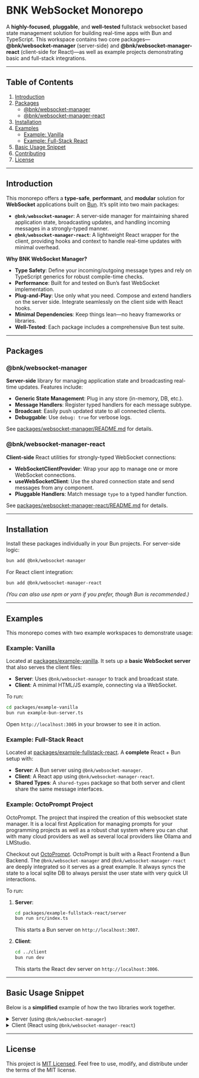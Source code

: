 # BNK WebSocket Monorepo

A **highly-focused**, **pluggable**, and **well-tested** fullstack websocket based state management solution for building real-time apps with Bun and TypeScript. This workspace contains two core packages—**@bnk/websocket-manager** (server-side) and **@bnk/websocket-manager-react** (client-side for React)—as well as example projects demonstrating basic and full-stack integrations.

---

## Table of Contents

1. [Introduction](#introduction)  
2. [Packages](#packages)  
   - [@bnk/websocket-manager](#bnkwebsocket-manager)  
   - [@bnk/websocket-manager-react](#bnkwebsocket-manager-react)  
3. [Installation](#installation)  
4. [Examples](#examples)  
   - [Example: Vanilla](#example-vanilla)  
   - [Example: Full-Stack React](#example-full-stack-react)  
5. [Basic Usage Snippet](#basic-usage-snippet)  
6. [Contributing](#contributing)  
7. [License](#license)

---

## Introduction

This monorepo offers a **type-safe**, **performant**, and **modular** solution for **WebSocket** applications built on [Bun](https://bun.sh/). It’s split into two main packages:

- **`@bnk/websocket-manager`**: A server-side manager for maintaining shared application state, broadcasting updates, and handling incoming messages in a strongly-typed manner.
- **`@bnk/websocket-manager-react`**: A lightweight React wrapper for the client, providing hooks and context to handle real-time updates with minimal overhead.

**Why BNK WebSocket Manager?**

- **Type Safety**: Define your incoming/outgoing message types and rely on TypeScript generics for robust compile-time checks.  
- **Performance**: Built for and tested on Bun’s fast WebSocket implementation.  
- **Plug-and-Play**: Use only what you need. Compose and extend handlers on the server side. Integrate seamlessly on the client side with React hooks.  
- **Minimal Dependencies**: Keep things lean—no heavy frameworks or libraries.  
- **Well-Tested**: Each package includes a comprehensive Bun test suite.

---

## Packages

### @bnk/websocket-manager

**Server-side** library for managing application state and broadcasting real-time updates. Features include:

- **Generic State Management**: Plug in any store (in-memory, DB, etc.).  
- **Message Handlers**: Register typed handlers for each message subtype.  
- **Broadcast**: Easily push updated state to all connected clients.  
- **Debuggable**: Use `debug: true` for verbose logs.

See [packages/websocket-manager/README.md](./packages/websocket-manager/README.md) for details.

### @bnk/websocket-manager-react

**Client-side** React utilities for strongly-typed WebSocket connections:

- **WebSocketClientProvider**: Wrap your app to manage one or more WebSocket connections.  
- **useWebSocketClient**: Use the shared connection state and send messages from any component.  
- **Pluggable Handlers**: Match message `type` to a typed handler function.

See [packages/websocket-manager-react/README.md](./packages/websocket-manager-react/README.md) for details.

---

## Installation

Install these packages individually in your Bun projects. For server-side logic:

```bash
bun add @bnk/websocket-manager
```

For React client integration:

```bash
bun add @bnk/websocket-manager-react
```

*(You can also use npm or yarn if you prefer, though Bun is recommended.)*

---

## Examples

This monorepo comes with two example workspaces to demonstrate usage:

### Example: Vanilla

Located at [packages/example-vanilla](./packages/example-vanilla). It sets up a **basic WebSocket server** that also serves the client files:

- **Server**: Uses `@bnk/websocket-manager` to track and broadcast state.  
- **Client**: A minimal HTML/JS example, connecting via a WebSocket.

To run:

```bash
cd packages/example-vanilla
bun run example-bun-server.ts
```

Open `http://localhost:3005` in your browser to see it in action.

### Example: Full-Stack React

Located at [packages/example-fullstack-react](./packages/example-fullstack-react). A **complete** React + Bun setup with:

- **Server**: A Bun server using `@bnk/websocket-manager`.  
- **Client**: A React app using `@bnk/websocket-manager-react`.  
- **Shared Types**: A `shared-types` package so that both server and client share the same message interfaces.

### Example: OctoPrompt Project

OctoPrompt. The project that inspired the creation of this websocket state manager. It is a local first Application for managing prompts for your programming projects as well as a robust chat system
where you can chat with many cloud providers as well as several local providers like Ollama and LMStudio.

Checkout out [OctoPrompt](https://github.com/brandon-schabel/octoprompt). OctoPrompt is built with a React Frontend a Bun Backend. The `@bnk/websocket-manager` and `@bnk/websocket-manager-react` are deeply integrated so it serves as a great example. It always syncs the state to a local sqlite DB to always persist the user state with very quick UI interactions.

To run:

1. **Server**:

   ```bash
   cd packages/example-fullstack-react/server
   bun run src/index.ts
   ```

   This starts a Bun server on `http://localhost:3007`.

2. **Client**:

   ```bash
   cd ../client
   bun run dev
   ```

   This starts the React dev server on `http://localhost:3006`.

---

## Basic Usage Snippet

Below is a **simplified** example of how the two libraries work together.

<details>
<summary>Server (using <code>@bnk/websocket-manager</code>)</summary>

```ts
import { serve } from "bun";
import { WebSocketManager } from "@bnk/websocket-manager";

interface MyAppState {
  counter: number;
}

interface IncrementMessage {
  type: "increment";
  amount: number;
}

let currentState: MyAppState = { counter: 0 };

function getState(): Promise<MyAppState> {
  return Promise.resolve({ ...currentState });
}
function setState(newState: MyAppState): Promise<void> {
  currentState = { ...newState };
  return Promise.resolve();
}

const manager = new WebSocketManager<MyAppState, IncrementMessage>({
  getState,
  setState,
  messageHandlers: [
    {
      type: "increment",
      async handle(ws, msg, getState, setState) {
        const oldState = await getState();
        oldState.counter += msg.amount;
        await setState(oldState);
        // Optionally broadcast to all clients
        await manager.broadcastState();
      },
    },
  ],
  debug: true,
});

serve({
  port: 3000,
  fetch() {
    return new Response("Hello from Bun!", { status: 200 });
  },
  websocket: {
    open(ws) {
      manager.handleOpen(ws);
    },
    close(ws) {
      manager.handleClose(ws);
    },
    async message(ws, msg) {
      await manager.handleMessage(ws, msg.toString());
    },
  },
});
```

</details>

<details>
<summary>Client (React using <code>@bnk/websocket-manager-react</code>)</summary>

```tsx
import React from "react";
import {
  WebSocketClientProvider,
  useWebSocketClient,
} from "@bnk/websocket-manager-react";

interface IncrementMessage {
  type: "increment";
  amount: number;
}
interface StateUpdate {
  type: "state_update";
  data: {
    counter: number;
  };
}

export function App() {
  return (
    <WebSocketClientProvider<StateUpdate, IncrementMessage>
      url="ws://localhost:3000"
      debug={true}
      messageHandlers={{
        state_update: (msg) => {
          console.log("Counter is now:", msg.data.counter);
        },
      }}
    >
      <CounterComponent />
    </WebSocketClientProvider>
  );
}

function CounterComponent() {
  const { sendMessage, isOpen } = useWebSocketClient<StateUpdate, IncrementMessage>();

  const increment = () => {
    sendMessage({ type: "increment", amount: 1 });
  };

  return (
    <div>
      <button onClick={increment} disabled={!isOpen}>
        Increment
      </button>
    </div>
  );
}
```

</details>

---

## License

This project is [MIT Licensed](./LICENSE). Feel free to use, modify, and distribute under the terms of the MIT license.
